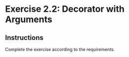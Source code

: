 # Exercise 2.2: Decorator with Arguments

## Instructions

Complete the exercise according to the requirements.
